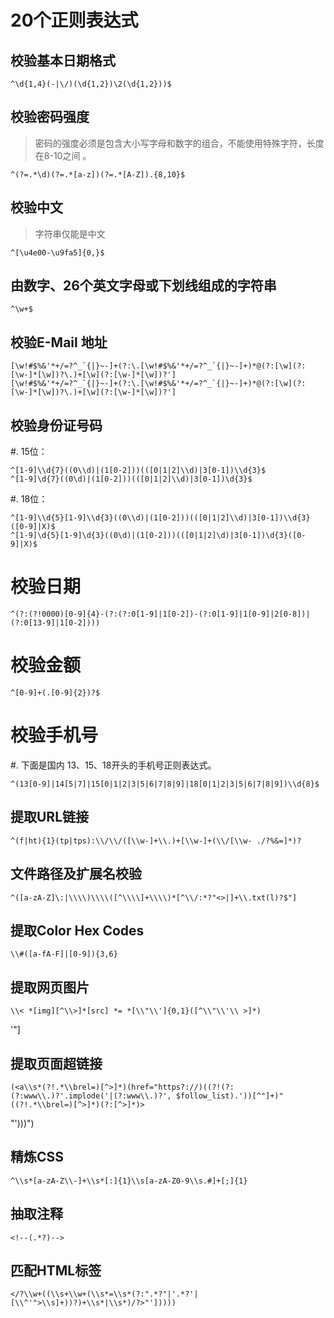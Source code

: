 # 20个正则表达式

## 校验基本日期格式

    ^\d{1,4}(-|\/)(\d{1,2})\2(\d{1,2}))$

## 校验密码强度

> 密码的强度必须是包含大小写字母和数字的组合，不能使用特殊字符，长度在8-10之间
> 。

    ^(?=.*\d)(?=.*[a-z])(?=.*[A-Z]).{8,10}$

## 校验中文

> 字符串仅能是中文

    ^[\u4e00-\u9fa5]{0,}$

## 由数字、26个英文字母或下划线组成的字符串

    ^\w+$

## 校验E-Mail 地址

    [\w!#$%&'*+/=?^_`{|}~-]+(?:\.[\w!#$%&'*+/=?^_`{|}~-]+)*@(?:[\w](?:[\w-]*[\w])?\.)+[\w](?:[\w-]*[\w])?']
    [\w!#$%&'*+/=?^_`{|}~-]+(?:\.[\w!#$%&'*+/=?^_`{|}~-]+)*@(?:[\w](?:[\w-]*[\w])?\.)+[\w](?:[\w-]*[\w])?']

## 校验身份证号码

#. 15位：

    ^[1-9]\\d{7}((0\\d)|(1[0-2]))(([0|1|2]\\d)|3[0-1])\\d{3}$
    ^[1-9]\d{7}((0\d)|(1[0-2]))(([0|1|2]\\d)|3[0-1])\d{3}$

#. 18位：

    ^[1-9]\\d{5}[1-9]\\d{3}((0\\d)|(1[0-2]))(([0|1|2]\\d)|3[0-1])\\d{3}([0-9]|X)$
    ^[1-9]\d{5}[1-9]\d{3}((0\d)|(1[0-2]))(([0|1|2]\d)|3[0-1])\d{3}([0-9]|X)$

# 校验日期

    ^(?:(?!0000)[0-9]{4}-(?:(?:0[1-9]|1[0-2])-(?:0[1-9]|1[0-9]|2[0-8])|(?:0[13-9]|1[0-2])))

# 校验金额

    ^[0-9]+(.[0-9]{2})?$

# 校验手机号

#. 下面是国内 13、15、18开头的手机号正则表达式。

    ^(13[0-9]|14[5|7]|15[0|1|2|3|5|6|7|8|9]|18[0|1|2|3|5|6|7|8|9])\\d{8}$

## 提取URL链接

    ^(f|ht){1}(tp|tps):\\/\\/([\\w-]+\\.)+[\\w-]+(\\/[\\w- ./?%&=]*)?

## 文件路径及扩展名校验

    ^([a-zA-Z]\:|\\\\)\\\\([^\\\\]+\\\\)*[^\\/:*?"<>|]+\\.txt(l)?$"]

## 提取Color Hex Codes

    \\#([a-fA-F]|[0-9]){3,6}

## 提取网页图片

    \\< *[img][^\\>]*[src] *= *[\\"\\']{0,1}([^\\"\\'\\ >]*)
'"]

## 提取页面超链接

    (<a\\s*(?!.*\\brel=)[^>]*)(href="https?://)((?!(?:(?:www\\.)?'.implode('|(?:www\\.)?', $follow_list).'))[^"]+)"((?!.*\\brel=)[^>]*)(?:[^>]*)>
"')))")

## 精炼CSS

    ^\\s*[a-zA-Z\\-]+\\s*[:]{1}\\s[a-zA-Z0-9\\s.#]+[;]{1}

## 抽取注释

    <!--(.*?)-->

## 匹配HTML标签

    </?\\w+((\\s+\\w+(\\s*=\\s*(?:".*?"|'.*?'|[\\^'">\\s]+))?)+\\s*|\\s*)/?>"']))))
